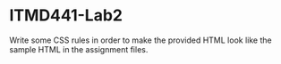 # ITMD441-Lab2
 Write some CSS rules in order to make the provided HTML look like the sample HTML in the assignment files.
